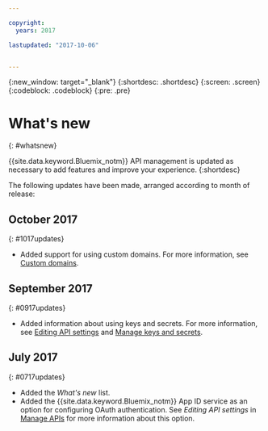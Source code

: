 ```yaml
---

copyright:
  years: 2017

lastupdated: "2017-10-06"


---
```



{:new_window: target="_blank"}
{:shortdesc: .shortdesc}
{:screen: .screen}
{:codeblock: .codeblock}
{:pre: .pre}

# What's new
{: #whatsnew}

{{site.data.keyword.Bluemix_notm}} API management is updated as necessary to add features and improve your experience.
{:shortdesc}

The following updates have been made, arranged according to month of release:

## October 2017
{: #1017updates}

* Added support for using custom domains. For more information, see [Custom domains](manage_apis.html#custom_domains).

## September 2017
{: #0917updates}

* Added information about using keys and secrets. For more information, see [Editing API settings](manage_apis.html#settings_apis) and [Manage keys and secrets](keys_secrets.html). 

## July 2017
{: #0717updates}

* Added the *What's new* list.
* Added the {{site.data.keyword.Bluemix_notm}} App ID service as an option for configuring OAuth authentication. See *Editing API settings* in [Manage APIs](manage_apis.html) for more information about this option.
